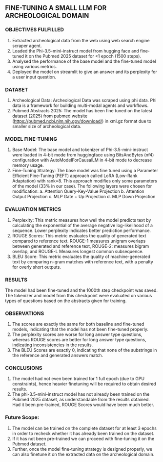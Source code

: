 ## FINE-TUNING A SMALL LLM FOR ARCHEOLOGICAL DOMAIN
### OBJECTIVES FULFILLED
1. Extracted archeological data from the web using web search engine scraper agent.
2. Loaded the Phi-3.5-mini-instruct model from hugging face and fine-tuned it on the Pubmed 2025 dataset for <1 epoch (1500 steps).
3. Analysed the performance of the base model and the fine-tuned model using various metrics.
4. Deployed the model on streamlit to give an answer and its perplexity for a user input question.
   
### DATASET
1. Archeological Data: Archeological Data was scraped using phi data. Phi data is a framework for building multi-modal agents and workflows.
2. Pubmed Abstracts 2025: The model has been fine tuned on the latest dataset (2025) from pubmed website (https://pubmed.ncbi.nlm.nih.gov/download/) in xml.gz format due to smaller size of archeological data.

### MODEL FINE-TUNING
1. Base Model: The base model and tokenizer of Phi-3.5-mini-instruct were loaded in 4-bit mode from huggingface using BitsAndBytes (nf4) configuration with AutoModelForCausalLM in 4-bit mode to decrease memory usage.
2. Fine-Tuning Strategy: The base model was fine tuned using a Parameter Efficient Fine-Tuning (PEFT) approach called LoRA (Low-Rank Adaptation) with rank=8. This approach modifies only some parameters of the model (33% in our case). The following layers were chosen for modification:
a. Attention Query-Key-Value Projection
b. Attention Output Projection
c. MLP Gate + Up Projection
d. MLP Down Projection

### EVALUATION METRICS
1. Perplexity: This metric measures how well the model predicts text by calculating the exponential of the average negative log-likelihood of a sequence. Lower perplexity indicates better prediction performance.
2. ROUGE Scores: This metric evaluates the quality of generated text compared to reference text. ROUGE-1 measures unigram overlaps between generated and reference text, ROUGE-2: measures bigram overlap, and ROUGE-L Measures longest common subsequence.
3. BLEU Score: This metric evaluates the quality of machine-generated text by comparing n-gram matches with reference text, with a penalty for overly short outputs.

### RESULTS
The model had been fine-tuned and the 1000th step checkpoint was saved. The tokenizer and model from this checkpoint were evaluated on various types of questions based on the abstracts given for training. 

### OBSERVATIONS
1. The scores are exactly the same for both baseline and fine-tuned models, indicating that the model has not been fine-tuned properly.
2. The perplexity scores are worse for long answer type questions, whereas ROUGE scores are better for long answer type questions, indicating inconsistencies in the results.
3. The BLEU Scores are exactly 0, indicating that none of the substrings in the reference and generated answers match.

### CONCLUSIONS
1. The model had not even been trained for 1 full epoch (due to GPU constraints), hence heavier finetuning will be required to obtain desired results.
2. The phi-3.5-mini-instruct model has not already been trained on the Pubmed 2025 dataset, as understandable from the results obtained. Had it been pre-trained, ROUGE Scores would have been much better.

### Future Scope:
1. The model can be trained on the complete dataset for at least 3 epochs in order to recheck whether it has already been trained on the dataset.
2. If it has not been pre-trained we can proceed with fine-tuning it on the Pubmed dataset.
3. Further, once the model fine-tuning strategy is designed properly, we can also finetune it on the extracted data on the archeological domain.
